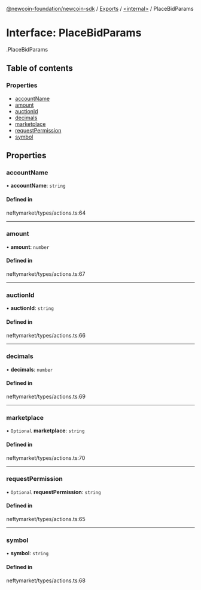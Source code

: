 [@newcoin-foundation/newcoin-sdk](../README.md) / [Exports](../modules.md) / [<internal\>](../modules/internal_.md) / PlaceBidParams

# Interface: PlaceBidParams

[<internal>](../modules/internal_.md).PlaceBidParams

## Table of contents

### Properties

- [accountName](internal_.PlaceBidParams.md#accountname)
- [amount](internal_.PlaceBidParams.md#amount)
- [auctionId](internal_.PlaceBidParams.md#auctionid)
- [decimals](internal_.PlaceBidParams.md#decimals)
- [marketplace](internal_.PlaceBidParams.md#marketplace)
- [requestPermission](internal_.PlaceBidParams.md#requestpermission)
- [symbol](internal_.PlaceBidParams.md#symbol)

## Properties

### accountName

• **accountName**: `string`

#### Defined in

neftymarket/types/actions.ts:64

___

### amount

• **amount**: `number`

#### Defined in

neftymarket/types/actions.ts:67

___

### auctionId

• **auctionId**: `string`

#### Defined in

neftymarket/types/actions.ts:66

___

### decimals

• **decimals**: `number`

#### Defined in

neftymarket/types/actions.ts:69

___

### marketplace

• `Optional` **marketplace**: `string`

#### Defined in

neftymarket/types/actions.ts:70

___

### requestPermission

• `Optional` **requestPermission**: `string`

#### Defined in

neftymarket/types/actions.ts:65

___

### symbol

• **symbol**: `string`

#### Defined in

neftymarket/types/actions.ts:68

